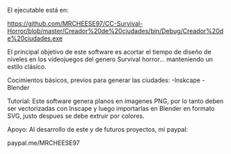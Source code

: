 
El ejecutable está en:

https://github.com/MRCHEESE97/CC-Survival-Horror/blob/master/Creador%20de%20ciudades/bin/Debug/Creador%20de%20ciudades.exe

El principal objetivo de este software es acortar el tiempo de diseño de niveles en los videojuegos del genero Survival horror... manteniendo un estilo clásico.

Cocimientos básicos, previos para generar las ciudades:
-Inskcape
-Blender

Tutorial:
Este software genera planos en imagenes PNG, por lo tanto deben ser vectorizadas con Inscape y luego importarlas en Blender en formato SVG, justo despues se debe extruir por colores.


Apoyo: Al desarrollo de este y de futuros proyectos, mi paypal:

paypal.me/MRCHEESE97
